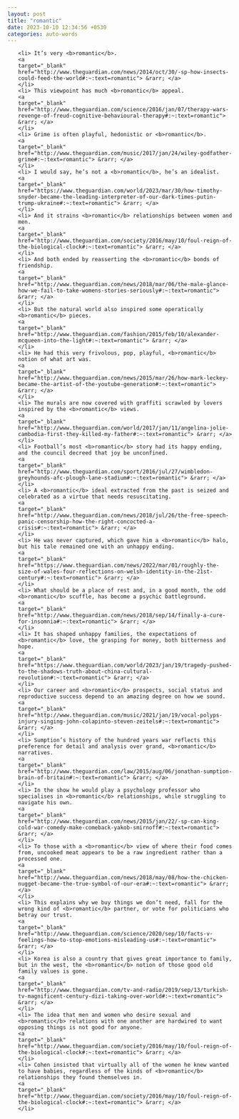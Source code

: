 ```yaml
---
layout: post
title: "romantic"
date: 2023-10-10 12:34:56 +0530
categories: auto-words
---
```

<ol>

    <li> It’s very <b>romantic</b>.
    <a 
    target="_blank" 
    href="http://www.theguardian.com/news/2014/oct/30/-sp-how-insects-could-feed-the-world#:~:text=romantic"> &rarr; </a>
    </li>
    <li> This viewpoint has much <b>romantic</b> appeal.
    <a 
    target="_blank" 
    href="http://www.theguardian.com/science/2016/jan/07/therapy-wars-revenge-of-freud-cognitive-behavioural-therapy#:~:text=romantic"> &rarr; </a>
    </li>
    <li> Grime is often playful, hedonistic or <b>romantic</b>.
    <a 
    target="_blank" 
    href="http://www.theguardian.com/music/2017/jan/24/wiley-godfather-grime#:~:text=romantic"> &rarr; </a>
    </li>
    <li> I would say, he’s not a <b>romantic</b>, he’s an idealist.
    <a 
    target="_blank" 
    href="https://www.theguardian.com/world/2023/mar/30/how-timothy-snyder-became-the-leading-interpreter-of-our-dark-times-putin-trump-ukraine#:~:text=romantic"> &rarr; </a>
    </li>
    <li> And it strains <b>romantic</b> relationships between women and men.
    <a 
    target="_blank" 
    href="http://www.theguardian.com/society/2016/may/10/foul-reign-of-the-biological-clock#:~:text=romantic"> &rarr; </a>
    </li>
    <li> And both ended by reasserting the <b>romantic</b> bonds of friendship.
    <a 
    target="_blank" 
    href="http://www.theguardian.com/news/2018/mar/06/the-male-glance-how-we-fail-to-take-womens-stories-seriously#:~:text=romantic"> &rarr; </a>
    </li>
    <li> But the natural world also inspired some operatically <b>romantic</b> pieces.
    <a 
    target="_blank" 
    href="http://www.theguardian.com/fashion/2015/feb/10/alexander-mcqueen-into-the-light#:~:text=romantic"> &rarr; </a>
    </li>
    <li> He had this very frivolous, pop, playful, <b>romantic</b> notion of what art was.
    <a 
    target="_blank" 
    href="http://www.theguardian.com/news/2015/mar/26/how-mark-leckey-became-the-artist-of-the-youtube-generation#:~:text=romantic"> &rarr; </a>
    </li>
    <li> The murals are now covered with graffiti scrawled by lovers inspired by the <b>romantic</b> views.
    <a 
    target="_blank" 
    href="http://www.theguardian.com/world/2017/jan/11/angelina-jolie-cambodia-first-they-killed-my-father#:~:text=romantic"> &rarr; </a>
    </li>
    <li> Football’s most <b>romantic</b> story had its happy ending, and the council decreed that joy be unconfined.
    <a 
    target="_blank" 
    href="http://www.theguardian.com/sport/2016/jul/27/wimbledon-greyhounds-afc-plough-lane-stadium#:~:text=romantic"> &rarr; </a>
    </li>
    <li> A <b>romantic</b> ideal extracted from the past is seized and celebrated as a virtue that needs resuscitating.
    <a 
    target="_blank" 
    href="http://www.theguardian.com/news/2018/jul/26/the-free-speech-panic-censorship-how-the-right-concocted-a-crisis#:~:text=romantic"> &rarr; </a>
    </li>
    <li> He was never captured, which gave him a <b>romantic</b> halo, but his tale remained one with an unhappy ending.
    <a 
    target="_blank" 
    href="https://www.theguardian.com/news/2022/mar/01/roughly-the-size-of-wales-four-reflections-on-welsh-identity-in-the-21st-century#:~:text=romantic"> &rarr; </a>
    </li>
    <li> What should be a place of rest and, in a good month, the odd <b>romantic</b> scuffle, has become a psychic battleground.
    <a 
    target="_blank" 
    href="http://www.theguardian.com/news/2018/sep/14/finally-a-cure-for-insomnia#:~:text=romantic"> &rarr; </a>
    </li>
    <li> It has shaped unhappy families, the expectations of <b>romantic</b> love, the grasping for money, both bitterness and hope.
    <a 
    target="_blank" 
    href="https://www.theguardian.com/world/2023/jan/19/tragedy-pushed-to-the-shadows-truth-about-china-cultural-revolution#:~:text=romantic"> &rarr; </a>
    </li>
    <li> Our career and <b>romantic</b> prospects, social status and reproductive success depend to an amazing degree on how we sound.
    <a 
    target="_blank" 
    href="http://www.theguardian.com/music/2021/jan/19/vocal-polyps-injury-singing-john-colapinto-steven-zeitels#:~:text=romantic"> &rarr; </a>
    </li>
    <li> Sumption’s history of the hundred years war reflects this preference for detail and analysis over grand, <b>romantic</b> narratives.
    <a 
    target="_blank" 
    href="http://www.theguardian.com/law/2015/aug/06/jonathan-sumption-brain-of-britain#:~:text=romantic"> &rarr; </a>
    </li>
    <li> In the show he would play a psychology professor who specialises in <b>romantic</b> relationships, while struggling to navigate his own.
    <a 
    target="_blank" 
    href="http://www.theguardian.com/news/2015/jan/22/-sp-can-king-cold-war-comedy-make-comeback-yakob-smirnoff#:~:text=romantic"> &rarr; </a>
    </li>
    <li> To those with a <b>romantic</b> view of where their food comes from, uncooked meat appears to be a raw ingredient rather than a processed one.
    <a 
    target="_blank" 
    href="http://www.theguardian.com/news/2018/may/08/how-the-chicken-nugget-became-the-true-symbol-of-our-era#:~:text=romantic"> &rarr; </a>
    </li>
    <li> This explains why we buy things we don’t need, fall for the wrong kind of <b>romantic</b> partner, or vote for politicians who betray our trust.
    <a 
    target="_blank" 
    href="http://www.theguardian.com/science/2020/sep/10/facts-v-feelings-how-to-stop-emotions-misleading-us#:~:text=romantic"> &rarr; </a>
    </li>
    <li> Korea is also a country that gives great importance to family, but in the west, the <b>romantic</b> notion of those good old family values is gone.
    <a 
    target="_blank" 
    href="http://www.theguardian.com/tv-and-radio/2019/sep/13/turkish-tv-magnificent-century-dizi-taking-over-world#:~:text=romantic"> &rarr; </a>
    </li>
    <li> The idea that men and women who desire sexual and <b>romantic</b> relations with one another are hardwired to want opposing things is not good for anyone.
    <a 
    target="_blank" 
    href="http://www.theguardian.com/society/2016/may/10/foul-reign-of-the-biological-clock#:~:text=romantic"> &rarr; </a>
    </li>
    <li> Cohen insisted that virtually all of the women he knew wanted to have babies, regardless of the kinds of <b>romantic</b> relationships they found themselves in.
    <a 
    target="_blank" 
    href="http://www.theguardian.com/society/2016/may/10/foul-reign-of-the-biological-clock#:~:text=romantic"> &rarr; </a>
    </li>